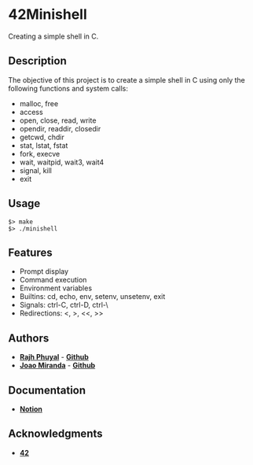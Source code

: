 # 42Minishell
Creating a simple shell in C.

## Description
The objective of this project is to create a simple shell in C using only the following functions and system calls:
- malloc, free
- access
- open, close, read, write
- opendir, readdir, closedir
- getcwd, chdir
- stat, lstat, fstat
- fork, execve
- wait, waitpid, wait3, wait4
- signal, kill
- exit

## Usage
```
$> make
$> ./minishell
```

## Features
- Prompt display
- Command execution
- Environment variables
- Builtins: cd, echo, env, setenv, unsetenv, exit
- Signals: ctrl-C, ctrl-D, ctrl-\
- Redirections: <, >, <<, >>

## Authors
- [**Rajh Phuyal**]() - [**Github**]("https://github.com/rajh-phuyal")
- [**Joao Miranda**]() - [**Github**]("https://github.com/joaodibba")

## Documentation
- [**Notion**](https://42minishell.notion.site/Minishell-e2acbb840a104c63a2b5a2249a32fab0)

## Acknowledgments
- [**42**](https://42lisboa.com/)
